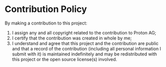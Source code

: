 # Contribution Policy

By making a contribution to this project:

1.    I assign any and all copyright related to the contribution to Proton AG;
2.    I certify that the contribution was created in whole by me;
3.    I understand and agree that this project and the contribution are public and that a record of the contribution (including all personal information I submit with it) is maintained indefinitely and may be redistributed with this project or the open source license(s) involved.